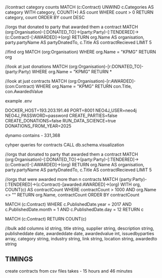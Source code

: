 //contract category counts 
MATCH (c:Contract)
UNWIND c.Categories AS category 
WITH category, COUNT(*) AS count
WHERE count > 0
RETURN category, count
ORDER BY count DESC

//orgs that donated to party that awarded them a contract
MATCH (org:Organisation)-[:DONATED_TO]->(party:Party)-[:TENDERED]->(c:Contract)-[:AWARDED]->(org)
RETURN org.Name AS organisation, party.partyName AS partyDnatedTo, c.Title AS contractRecieved LIMIT 5

//find org
MATCH (org:Organisation) WHERE org.Name = "KPMG" RETURN org

//look at just donations 
MATCH (org:Organisation)-[r:DONATED_TO]-(party:Party) WHERE org.Name = "KPMG" RETURN *

//look at just contracts 
MATCH (org:Organisation)-[r:AWARDED]-(con:Contract) WHERE org.Name = "KPMG" RETURN con.Title, con.AwardedValue

example .env

DOCKER_HOST=193.203.191.46
PORT=8001
NEO4J_USER=neo4j
NEO4J_PASSWORD=password
CREATE_PARTIES=false
CREATE_DONATIONS=false
RUN_DATA_SCIENCE=true
DONATIONS_FROM_YEAR=2025

dynamo contains - 331,368

cyhper queries for contracts 
CALL db.schema.visualization

//orgs that donated to party that awarded them a contract
MATCH (org:Organisation)-[:DONATED_TO]->(party:Party)-[:TENDERED]->(c:Contract)-[:AWARDED]->(org)
RETURN org.Name AS organisation, party.partyName AS partyDnatedTo, c.Title AS contractRecieved LIMIT 5

//orgs that were awarded more than n contracts
MATCH (party:Party)-[:TENDERED]->(c:Contract)-[awarded:AWARDED]->(org)
WITH org, COUNT(c) AS contractCount
WHERE contractCount > 1000
AND org.Name <> ""
RETURN org.Name, contractCount
ORDER BY contractCount

MATCH (c:Contract)
WHERE c.PublishedDate.year = 2017 AND c.PublishedDate.month = 1 AND c.PublishedDate.day = 12
RETURN c


MATCH (c:Contract) RETURN COUNT(c)

//bulk add columns
id string, title string, supplier string, description string, publisheddate date, awardeddate date, awardedvalue int, issuedbyparties array<string>, category string, industry string, link string, location string, awardedto string

## TIMINGS
create contracts from csv files takes - 15 hours and 46 minutes